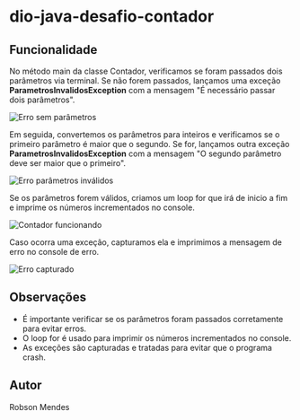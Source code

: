 # dio-java-desafio-contador

## Funcionalidade

No método main da classe Contador, verificamos se foram passados dois parâmetros via terminal. Se não forem passados, lançamos uma exceção **ParametrosInvalidosException** com a mensagem "É necessário passar dois parâmetros".

<img src="https://via.placeholder.com/150x100" alt="Erro sem parâmetros">

Em seguida, convertemos os parâmetros para inteiros e verificamos se o primeiro parâmetro é maior que o segundo. Se for, lançamos outra exceção **ParametrosInvalidosException** com a mensagem "O segundo parâmetro deve ser maior que o primeiro".

<img src="https://via.placeholder.com/150x100" alt="Erro parâmetros inválidos">

Se os parâmetros forem válidos, criamos um loop for que irá de inicio a fim e imprime os números incrementados no console.

<img src="https://via.placeholder.com/150x100" alt="Contador funcionando">

Caso ocorra uma exceção, capturamos ela e imprimimos a mensagem de erro no console de erro.

<img src="https://via.placeholder.com/150x100" alt="Erro capturado">

## Observações

* É importante verificar se os parâmetros foram passados corretamente para evitar erros.
* O loop for é usado para imprimir os números incrementados no console.
* As exceções são capturadas e tratadas para evitar que o programa crash.

## Autor

Robson Mendes 


